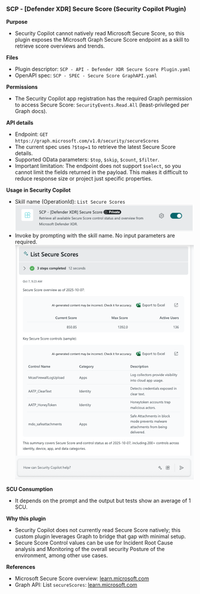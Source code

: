 ### SCP - [Defender XDR] Secure Score (Security Copilot Plugin)

**Purpose**
- Security Copilot cannot natively read Microsoft Secure Score, so this plugin exposes the Microsoft Graph Secure Score endpoint as a skill to retrieve score overviews and trends.

**Files**
- Plugin descriptor: `SCP - API - Defender XDR Secure Score Plugin.yaml`
- OpenAPI spec: `SCP - SPEC - Secure Score GraphAPI.yaml`

**Permissions**
- The Security Copilot app registration has the required Graph permission to access Secure Score: `SecurityEvents.Read.All` (least-privileged per Graph docs).

**API details**
- Endpoint: `GET https://graph.microsoft.com/v1.0/security/secureScores`
- The current spec uses `?$top=1` to retrieve the latest Secure Score details.
- Supported OData parameters: `$top`, `$skip`, `$count`, `$filter`.
- Important limitation: The endpoint does not support `$select`, so you cannot limit the fields returned in the payload. This makes it difficult to reduce response size or project just specific properties.

**Usage in Security Copilot**
- Skill name (OperationId): `List Secure Scores`
![Skillset](image002.png)
- Invoke by prompting with the skill name. No input parameters are required.
![Run](image001.png)

**SCU Consumption**
- It depends on the prompt and the output but tests show an average of 1 SCU. 


**Why this plugin**
- Security Copilot does not currently read Secure Score natively; this custom plugin leverages Graph to bridge that gap with minimal setup.
- Secure Score Control values can be use for Incident Root Cause analysis and Monitoring of the overall security Posture of the environment, among other use cases.

**References**
- Microsoft Secure Score overview: [learn.microsoft.com](https://learn.microsoft.com/en-us/defender-xdr/microsoft-secure-score)
- Graph API: List `secureScores`: [learn.microsoft.com](https://learn.microsoft.com/en-us/graph/api/security-list-securescores?view=graph-rest-1.0&tabs=http)
